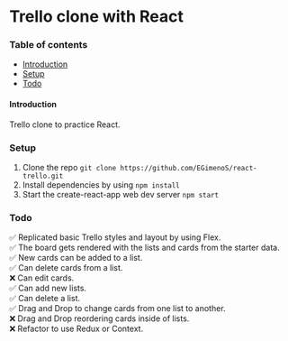 # Trello clone with React

### Table of contents

- [Introduction](#Introduction)
- [Setup](#Setup)
- [Todo](#Todo)

#### Introduction

Trello clone to practice React.

### Setup

1. Clone the repo `git clone https://github.com/EGimenoS/react-trello.git`
2. Install dependencies by using `npm install`
3. Start the create-react-app web dev server `npm start`

### Todo

✅ Replicated basic Trello styles and layout by using Flex.  
✅ The board gets rendered with the lists and cards from the starter data.  
✅ New cards can be added to a list.  
✅ Can delete cards from a list.  
❌ Can edit cards.  
✅ Can add new lists.  
✅ Can delete a list.  
✅ Drag and Drop to change cards from one list to another.  
❌ Drag and Drop reordering cards inside of lists.  
❌ Refactor to use Redux or Context.
